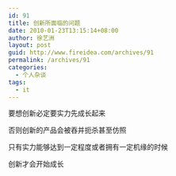 ```yaml
---
id: 91
title: 创新所面临的问题
date: 2010-01-23T13:15:14+08:00
author: 徐艺洲
layout: post
guid: http://www.fireidea.com/archives/91
permalink: /archives/91
categories:
  - 个人杂谈
tags:
  - it
---
```

<div id="sina_keyword_ad_area2" class="articalContent   ">
  <p>
    要想创新必定要实力先成长起来
  </p>
  
  <p>
    否则创新的产品会被吞并扼杀甚至仿照
  </p>
  
  <p>
    只有实力能够达到一定程度或者拥有一定机缘的时候
  </p>
  
  <p>
    创新才会开始成长
  </p>
